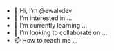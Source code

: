 - 👋 Hi, I’m @ewalkdev
- 👀 I’m interested in ...
- 🌱 I’m currently learning ...
- 💞️ I’m looking to collaborate on ...
- 📫 How to reach me ...

<!---
ewalkdev/ewalkdev is a ✨ special ✨ repository because its `README.md` (this file) appears on your GitHub profile.
You can click the Preview link to take a look at your changes.
--->
